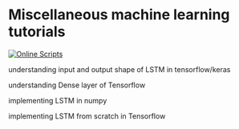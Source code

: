 # Miscellaneous machine learning tutorials 

[![Online Scripts](https://readthedocs.org/projects/ml-tutorials/badge/?version=latest)](https://ml-tutorials.readthedocs.io/en/latest/?badge=latest)

understanding input and output shape of LSTM in tensorflow/keras

understanding Dense layer of Tensorflow

implementing LSTM in numpy

implementing LSTM from scratch in Tensorflow
